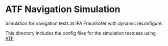 # ATF Navigation Simulation
Simulation for navigation tests at IPA Fraunhofer with dynamic reconfigure.

This directory includes the config files for the simulation testcase using [ATF](https://github.com/ipa-fmw/atf).
